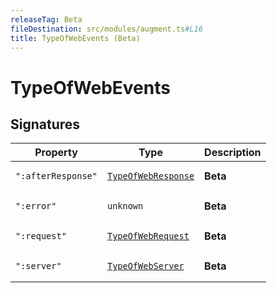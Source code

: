 ```yaml
---
releaseTag: Beta
fileDestination: src/modules/augment.ts#L16
title: TypeOfWebEvents (Beta)
---
```


# TypeOfWebEvents

## Signatures

<table><thead><tr><th>Property</th><th>Type</th><th>Description</th></tr></thead><tbody><tr id="afterresponse"><td><h3 aria-hidden="true" tabindex="-1" hidden>":afterResponse"</h3><pre class="language-ts"><code>":afterResponse"</code></pre></td><td><pre class="language-ts"><code><a href="TypeOfWebResponse.md">TypeOfWebResponse</a></code></pre></td><td><div><strong>Beta</strong></div></td></tr><tr id="error"><td><h3 aria-hidden="true" tabindex="-1" hidden>":error"</h3><pre class="language-ts"><code>":error"</code></pre></td><td><pre class="language-ts"><code>unknown</code></pre></td><td><div><strong>Beta</strong></div></td></tr><tr id="request"><td><h3 aria-hidden="true" tabindex="-1" hidden>":request"</h3><pre class="language-ts"><code>":request"</code></pre></td><td><pre class="language-ts"><code><a href="TypeOfWebRequest.md">TypeOfWebRequest</a></code></pre></td><td><div><strong>Beta</strong></div></td></tr><tr id="server"><td><h3 aria-hidden="true" tabindex="-1" hidden>":server"</h3><pre class="language-ts"><code>":server"</code></pre></td><td><pre class="language-ts"><code><a href="TypeOfWebServer.md">TypeOfWebServer</a></code></pre></td><td><div><strong>Beta</strong></div></td></tr></tbody></table>
